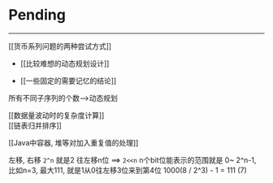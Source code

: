 # Pending

---

[[货币系列问题的两种尝试方式]]

- [[比较难想的动态规划设计]]

- [[一些固定的需要记忆的结论]]

所有不同子序列的个数-->动态规划  

[[数据量波动时的复杂度计算]]  
[[链表归并排序]]  

[[Java中容器, 堆等对加入重复值的处理]]  



左移, 右移
`2^n` 就是2 往左移n位 ==> `2<<n`
n个bit位能表示的范围就是 0~ 2^n-1, 比如n=3, 最大111, 就是1从0往左移3位来到第4位
1000(8 / 2^3) - 1 = 111 (7)
















